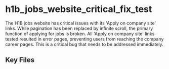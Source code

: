 # h1b_jobs_website_critical_fix_test

The H1B jobs website has critical issues with its 'Apply on company site' links. While pagination has been replaced by infinite scroll, the primary function of applying for jobs is broken. All 'Apply on company site' links tested resulted in error pages, preventing users from reaching the company career pages. This is a critical bug that needs to be addressed immediately.

## Key Files


